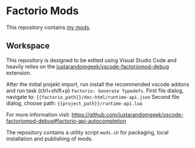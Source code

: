 # Factorio Mods

This repository contains [my mods](https://mods.factorio.com/user/hub).

## Workspace

This repository is designed to be edited using Visual Studio Code and heavily relies on the [justarandomgeek/vscode-factoriomod-debug](https://github.com/justarandomgeek/vscode-factoriomod-debug) extension.

After the initial projekt import, run install the recommended vscode addons and run task (ctrl+shift+p) `Factorio: Generate Typedefs`.
First file dialog, navigate to: `{{factorio_path}}/doc-html/runtime-api.json`
Second file dialog, choose path: `{{project_path}}/runtime-api.lua`

For more information visit: https://github.com/justarandomgeek/vscode-factoriomod-debug#factorio-api-autocompletion

The repository contains a utility script `mods.sh` for packaging, local installation and publishing of mods.

